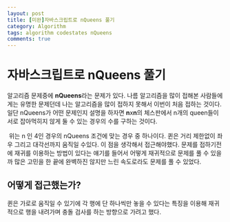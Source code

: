 ```yaml
---
layout: post
title: [미완]자바스크립트로 nQueens 풀기
category: Algorithm
tags: algorithm codestates nQueens
comments: true
---
```


#  자바스크립트로 nQueens 풀기

알고리즘 문제중에 **nQueens**라는 문제가 있다. 나름 알고리즘을 많이 접해본 사람들에게는 유명한 문제던데 나는 알고리즘을 많이 접하지 못해서 이번이 처음 접하는 것이다. 일단 nQueens가 어떤 문제인지 설명을 하자면 **n**x**n**의 체스판에서 n개의 queen들이 서로 잡아먹히지 않게 둘 수 있는 경우의 수를 구하는 것이다.

[](/assets/images/post_img/github_contri.png)

​	위는 n 인 4인 경우의 nQueens 조건에 맞는 경우 중 하나이다. 퀸은 거리 제한없이 좌우 그리고 대각선까지 움직일 수있다. 이 점을 생각해서 접근해야했다. 문제를 접하기전에 재귀를 이용하는 방법이 있다는 얘기를 들어서 어떻게 재귀적으로 문제를 풀 수 있을까 많은 고민을 한 끝에 완벽하진 않지만 느린 속도로라도 문제를 풀 수 있었다.

## 어떻게 접근했는가?

퀸은 가로로 움직일 수 있기에 각 행에 단 하나씩만 놓을 수 있다는 특징을 이용해 재귀적으로 행을 내려가며 충돌 검사를 하는 방향으로 가려고 했다. 



